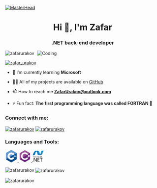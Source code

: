 [![MasterHead](https://developers.giphy.com/branch/master/static/api-512d36c09662682717108a38bbb5c57d.gif)](https://rishavchanda.io)

<h1 align="center">Hi 👋, I'm Zafar</h1>
<h3 align="center">.NET back-end developer</h3>

<img align="right" alt="Coding" width="400" src="https://cdn.dribbble.com/users/1162077/screenshots/3848914/programmer.gif">

<p align="left"> <img src="https://komarev.com/ghpvc/?username=zafarurakov&label=Profile%20views&color=0e75b6&style=flat" alt="zafarurakov" /> </p>

<p align="left"> <a href="https://twitter.com/zafar_urakov" target="blank"><img src="https://img.shields.io/twitter/follow/zafar_urakov?logo=twitter&style=for-the-badge" alt="zafar_urakov" /></a> </p>

- 🌱 I’m currently learning **Microsoft**

- 👨‍💻 All of my projects are available on [GitHub](https://github.com/ZafarUrakov)

- 📫 How to reach me **ZafarUrakov@outlook.com**

- ⚡ Fun fact: **The first programming language was called FORTRAN 👀**

<h3 align="left">Connect with me:</h3>
<p align="left">
<a href="https://dev.to/zafarurakov" target="blank"><img align="center" src="https://raw.githubusercontent.com/rahuldkjain/github-profile-readme-generator/master/src/images/icons/Social/devto.svg" alt="zafarurakov" height="30" width="40" /></a>
<a href="https://twitter.com/zafarurakov" target="blank"><img align="center" src="https://raw.githubusercontent.com/rahuldkjain/github-profile-readme-generator/master/src/images/icons/Social/twitter.svg" alt="zafarurakov" height="30" width="40" /></a>
</p>

<h3 align="left">Languages and Tools:</h3>
<p align="left"> <a href="https://www.w3schools.com/cpp/" target="_blank" rel="noreferrer"> <img src="https://raw.githubusercontent.com/devicons/devicon/master/icons/cplusplus/cplusplus-original.svg" alt="cplusplus" width="40" height="40"/> </a> <a href="https://www.w3schools.com/cs/" target="_blank" rel="noreferrer"> <img src="https://raw.githubusercontent.com/devicons/devicon/master/icons/csharp/csharp-original.svg" alt="csharp" width="40" height="40"/> </a> <a href="https://dotnet.microsoft.com/" target="_blank" rel="noreferrer"> <img src="https://raw.githubusercontent.com/devicons/devicon/master/icons/dot-net/dot-net-original-wordmark.svg" alt="dotnet" width="40" height="40"/> </a> </p>

<p><img align="left" src="https://github-readme-stats.vercel.app/api/top-langs?username=zafarurakov&show_icons=true&locale=en&layout=compact" alt="zafarurakov" /></p>

<p>&nbsp;<img align="center" src="https://github-readme-stats.vercel.app/api?username=zafarurakov&show_icons=true&locale=en" alt="zafarurakov" /></p>

<p><img align="center" src="https://github-readme-streak-stats.herokuapp.com/?user=zafarurakov&" alt="zafarurakov" /></p>


